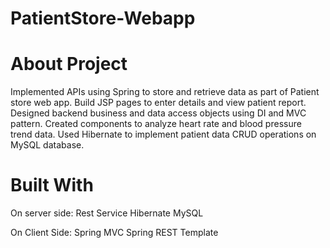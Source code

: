 # PatientStore-Webapp
# About Project
Implemented APIs using Spring to store and retrieve data as part of Patient store web app.
Build JSP pages to enter details and view patient report.
Designed backend business and data access objects using DI and MVC pattern.
Created components to analyze heart rate and blood pressure trend data.
Used Hibernate to implement patient data CRUD operations on MySQL database.

# Built With
On server side:
Rest Service
Hibernate
MySQL

On Client Side:
Spring MVC
Spring REST Template
